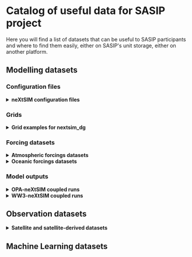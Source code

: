 # Catalog of useful data for SASIP project

Here you will find a list of datasets that can be useful to SASIP participants and where to find them easily, either on SASIP's unit storage, either on another platform.


## Modelling datasets

### Configuration files

<details>
  <summary><strong>neXtSIM configuration files</strong></summary>
  
- [Small Arctic 10km resolution](configurations/small-arctic-10km.md)
  
</details>

### Grids

<details>
  <summary><strong>Grid examples for nextsim_dg</strong></summary>
  
- [CREG](grids/CREG.md) 
- [NH_PS](grids/NH_PS.md)
- [SH_PS](grids/SH_PS.md)
- [Split_ORCA2](grids/split_orca2.md) 

</details>

### Forcing datasets

<details>
  <summary><strong>Atmospheric forcings datasets</strong></summary>

 - [ERA5 for Arctic region](forcings/ERA5-1h-Arctic.md)

</details>

<details>
  <summary><strong>Oceanic forcings datasets</strong></summary>

 - [GLORYS12 for Arctic region](forcings/GLORYS12-1d-Arctic.md)

</details>

### Model outputs

<details>
  <summary><strong>OPA-neXtSIM coupled runs</strong></summary>

  - [CREG025_NXS-LBC400](outputs/OPA-neXtSIM_CREG025.md)
  - [NANUK025-ILBOXE140](outputs/NANUK025.md)

</details>

<details>
  <summary><strong>WW3-neXtSIM coupled runs</strong></summary>
  - [WW3NX25](outputs/WW3-neXtSIM.md)

</details>

## Observation datasets

<details>
  <summary><strong>Satellite and satellite-derived datasets</strong></summary>
  - [AMSR-E lead fraction](observations/lead-fraction.md)

</details>

## Machine Learning datasets

